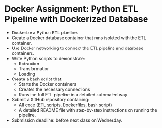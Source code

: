 # Docker Assignment: Python ETL Pipeline with Dockerized Database
- Dockerize a Python ETL pipeline.
- Create a Docker database container that runs isolated with the ETL container.
- Use Docker networking to connect the ETL pipeline and database containers.
- Write Python scripts to demonstrate:
    - Extraction
    - Transformation
    - Loading
- Create a bash script that:
    - Starts the Docker containers
    - Creates the necessary connections
    - Runs the full ETL pipeline in a detailed automated way
- Submit a GitHub repository containing:
    - All code (ETL scripts, Dockerfiles, bash script)
    - A detailed README file with step-by-step instructions on running the pipeline.
- Submission deadline: before next class on Wednesday.